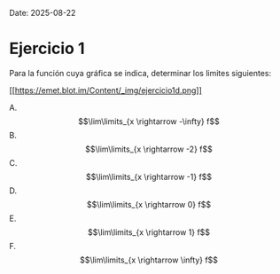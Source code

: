 Date: 2025-08-22

# Ejercicio 1


Para la función cuya gráfica se indica, determinar los limites siguientes:

[[https://emet.blot.im/Content/_img/ejercicio1d.png]]

A.  $$\lim\limits_{x \rightarrow -\infty} f$$
B.  $$\lim\limits_{x \rightarrow -2} f$$
C.  $$\lim\limits_{x \rightarrow -1} f$$
D.  $$\lim\limits_{x \rightarrow 0} f$$
E.  $$\lim\limits_{x \rightarrow 1} f$$
F.  $$\lim\limits_{x \rightarrow \infty} f$$
